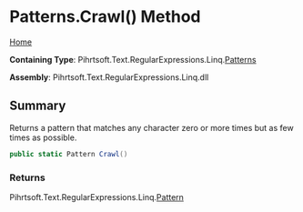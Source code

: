 # Patterns\.Crawl\(\) Method

[Home](../../../../../../README.md)

**Containing Type**: Pihrtsoft\.Text\.RegularExpressions\.Linq\.[Patterns](../README.md)

**Assembly**: Pihrtsoft\.Text\.RegularExpressions\.Linq\.dll

## Summary

Returns a pattern that matches any character zero or more times but as few times as possible\.

```csharp
public static Pattern Crawl()
```

### Returns

Pihrtsoft\.Text\.RegularExpressions\.Linq\.[Pattern](../../Pattern/README.md)

